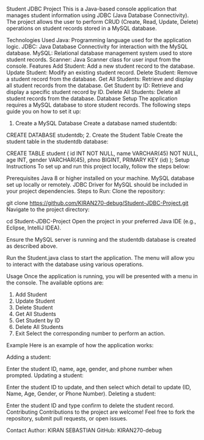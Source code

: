 Student JDBC Project
This is a Java-based console application that manages student information using JDBC (Java Database Connectivity). The project allows the user to perform CRUD (Create, Read, Update, Delete) operations on student records stored in a MySQL database.

Technologies Used
Java: Programming language used for the application logic.
JDBC: Java Database Connectivity for interaction with the MySQL database.
MySQL: Relational database management system used to store student records.
Scanner: Java Scanner class for user input from the console.
Features
Add Student: Add a new student record to the database.
Update Student: Modify an existing student record.
Delete Student: Remove a student record from the database.
Get All Students: Retrieve and display all student records from the database.
Get Student by ID: Retrieve and display a specific student record by ID.
Delete All Students: Delete all student records from the database.
Database Setup
The application requires a MySQL database to store student records. The following steps guide you on how to set it up:

1. Create a MySQL Database
Create a database named studentdb:

CREATE DATABASE studentdb;
2. Create the Student Table
Create the student table in the studentdb database:

CREATE TABLE student (
    id INT NOT NULL,
    name VARCHAR(45) NOT NULL,
    age INT,
    gender VARCHAR(45),
    phno BIGINT,
    PRIMARY KEY (id)
);
Setup Instructions
To set up and run this project locally, follow the steps below:

Prerequisites
Java 8 or higher installed on your machine.
MySQL database set up locally or remotely.
JDBC Driver for MySQL should be included in your project dependencies.
Steps to Run:
Clone the repository:

git clone https://github.com/KIRAN270-debug/Student-JDBC-Project.git
Navigate to the project directory:

cd Student-JDBC-Project
Open the project in your preferred Java IDE (e.g., Eclipse, IntelliJ IDEA).

Ensure the MySQL server is running and the studentdb database is created as described above.

Run the Student.java class to start the application. The menu will allow you to interact with the database using various operations.

Usage
Once the application is running, you will be presented with a menu in the console. The available options are:

1. Add Student
2. Update Student
3. Delete Student
4. Get All Students
5. Get Student by ID
6. Delete All Students
7. Exit
Select the corresponding number to perform an action.

Example
Here is an example of how the application works:

Adding a student:

Enter the student ID, name, age, gender, and phone number when prompted.
Updating a student:

Enter the student ID to update, and then select which detail to update (ID, Name, Age, Gender, or Phone Number).
Deleting a student:

Enter the student ID and type confirm to delete the student record.
Contributing
Contributions to the project are welcome! Feel free to fork the repository, submit pull requests, or open issues.

Contact
Author: KIRAN SEBASTIAN
GitHub: KIRAN270-debug
